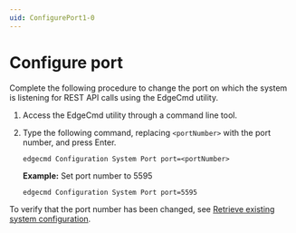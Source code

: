 ```yaml
---
uid: ConfigurePort1-0
---
```


# Configure port

Complete the following procedure to change the port on which the system is listening for REST API calls using the EdgeCmd utility.

1. Access the EdgeCmd utility through a command line tool.
2. Type the following command, replacing `<portNumber>` with the port number, and press Enter.

    ```
    edgecmd Configuration System Port port=<portNumber>
    ```

    **Example:** Set port number to 5595

    ```
    edgecmd Configuration System Port port=5595
    ```

 To verify that the port number has been changed, see [Retrieve existing system configuration](xref:RetrieveExistingConfiguration1-0#view-a-specific-facet-configuration).
